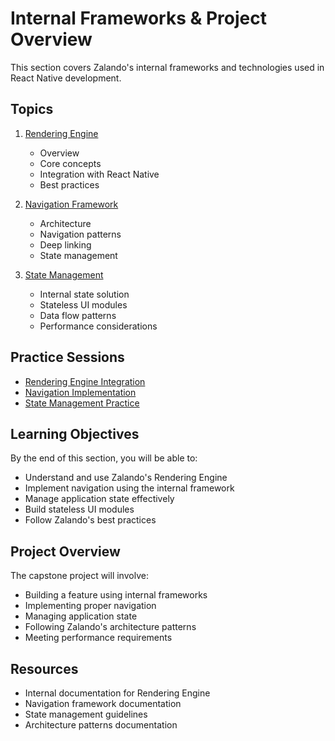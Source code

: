 # Internal Frameworks & Project Overview

This section covers Zalando's internal frameworks and technologies used in React Native development.

## Topics

1. [Rendering Engine](./01-rendering-engine/01-rendering-engine.md)
   - Overview
   - Core concepts
   - Integration with React Native
   - Best practices

2. [Navigation Framework](./02-navigation/01-navigation.md)
   - Architecture
   - Navigation patterns
   - Deep linking
   - State management

3. [State Management](./03-state/01-state.md)
   - Internal state solution
   - Stateless UI modules
   - Data flow patterns
   - Performance considerations

## Practice Sessions

- [Rendering Engine Integration](./01-rendering-engine/practice-session/01-integration.md)
- [Navigation Implementation](./02-navigation/practice-session/01-implementation.md)
- [State Management Practice](./03-state/practice-session/01-practice.md)

## Learning Objectives

By the end of this section, you will be able to:
- Understand and use Zalando's Rendering Engine
- Implement navigation using the internal framework
- Manage application state effectively
- Build stateless UI modules
- Follow Zalando's best practices

## Project Overview

The capstone project will involve:
- Building a feature using internal frameworks
- Implementing proper navigation
- Managing application state
- Following Zalando's architecture patterns
- Meeting performance requirements

## Resources

- Internal documentation for Rendering Engine
- Navigation framework documentation
- State management guidelines
- Architecture patterns documentation 